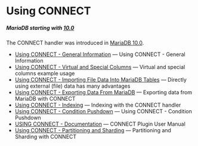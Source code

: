 # Using CONNECT

##### MariaDB starting with [10.0](/kb/en/what-is-mariadb-100/)

The CONNECT handler was introduced in [MariaDB 10.0](/kb/en/what-is-mariadb-100/).

- [Using CONNECT - General Information](/columns-storage-engines-and-plugins/storage-engines/connect/using-connect/using-connect-general-information/) — Using CONNECT - General Information
- [Using CONNECT - Virtual and Special Columns](/columns-storage-engines-and-plugins/storage-engines/connect/using-connect/using-connect-virtual-and-special-columns/) — Virtual and special columns example usage
- [Using CONNECT - Importing File Data Into MariaDB Tables](/columns-storage-engines-and-plugins/storage-engines/connect/using-connect/using-connect-importing-file-data-into-mariadb-tables/) — Directly using external (file) data has many advantages
- [Using CONNECT - Exporting Data From MariaDB](/columns-storage-engines-and-plugins/storage-engines/connect/using-connect/using-connect-exporting-data-from-mariadb/) — Exporting data from MariaDB with CONNECT
- [Using CONNECT - Indexing](/columns-storage-engines-and-plugins/storage-engines/connect/using-connect/using-connect-indexing/) — Indexing with the CONNECT handler
- [Using CONNECT - Condition Pushdown](/columns-storage-engines-and-plugins/storage-engines/connect/using-connect/using-connect-condition-pushdown/) — Using CONNECT - Condition Pushdown
- [USING CONNECT - Documentation](/columns-storage-engines-and-plugins/storage-engines/connect/using-connect/using-connect-documentation/) — CONNECT Plugin User Manual
- [Using CONNECT - Partitioning and Sharding](/columns-storage-engines-and-plugins/storage-engines/connect/using-connect/using-connect-partitioning-and-sharding/) — Partitioning and Sharding with CONNECT